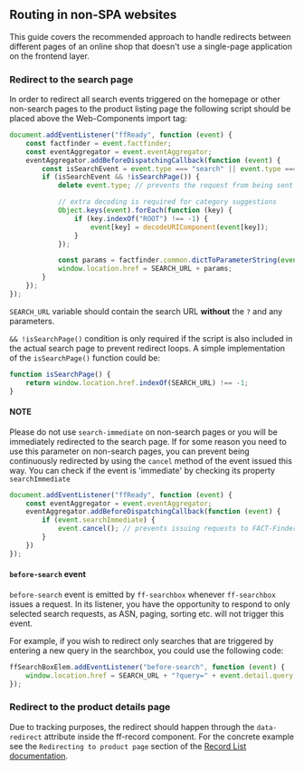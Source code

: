 ## Routing in non-SPA websites

This guide covers the recommended approach to handle redirects between different pages of an online shop that doesn't use a single-page application on the frontend layer.

### Redirect to the search page

In order to redirect all search events triggered on the homepage or other non-search pages to the product listing page the following script should be placed above the Web-Components import tag:
```javascript
document.addEventListener("ffReady", function (event) {
    const factfinder = event.factfinder;
    const eventAggregator = event.eventAggregator;
    eventAggregator.addBeforeDispatchingCallback(function (event) {
        const isSearchEvent = event.type === "search" || event.type === "navigation-search";
        if (isSearchEvent && !isSearchPage()) {
            delete event.type; // prevents the request from being sent before redirecting

            // extra decoding is required for category suggestions 
            Object.keys(event).forEach(function (key) {
                if (key.indexOf("ROOT") !== -1) {
                    event[key] = decodeURIComponent(event[key]);
                }
            });

            const params = factfinder.common.dictToParameterString(event);
            window.location.href = SEARCH_URL + params;
        }
    });
});
```

`SEARCH_URL` variable should contain the search URL __without__ the `?` and any parameters.

`&& !isSearchPage()` condition is only required if the script is also included in the actual search page to prevent redirect loops. A simple implementation of the `isSearchPage()` function could be:
```javascript
function isSearchPage() {
    return window.location.href.indexOf(SEARCH_URL) !== -1;
}
```

#### NOTE

Please do not use `search-immediate` on non-search pages or you will be immediately redirected to the search page.
If for some reason you need to use this parameter on non-search pages, you can prevent being continuously redirected by using the `cancel` method of the event issued this way.
You can check if the event is 'immediate' by checking its property `searchImmediate`
```javascript
document.addEventListener("ffReady", function (event) {
    const eventAggregator = event.eventAggregator;
    eventAggregator.addBeforeDispatchingCallback(function (event) {
        if (event.searchImmediate) {
            event.cancel(); // prevents issuing requests to FACT-Finder and following redirect
        }
    })
});
```


#### `before-search` event

`before-search` event is emitted by `ff-searchbox` whenever `ff-searchbox` issues a request. In its listener, you have the opportunity to respond to only selected search requests, as ASN, paging, sorting etc. will not trigger this event.

For example, if you wish to redirect only searches that are triggered by entering a new query in the searchbox, you could use the following code:
```javascript
ffSearchBoxElem.addEventListener("before-search", function (event) {
    window.location.href = SEARCH_URL + "?query=" + event.detail.query;
});
```

### Redirect to the product details page

Due to tracking purposes, the redirect should happen through the `data-redirect` attribute inside the ff-record component. For the concrete example see the `Redirecting to product page` section of the [Record List documentation](/api/3.x/ff-record-list).
